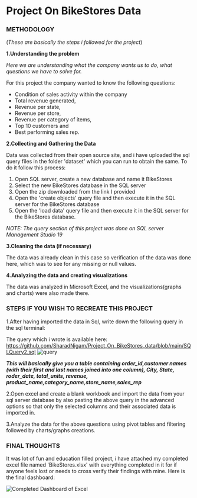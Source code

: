 
<h1> Project On BikeStores Data </h1>

<h3>METHODOLOGY</h3>
  
 
(_These are basically the steps i followed for the project_)


**1.Understanding the problem**


_Here we are understanding what the company wants us to do, what questions we have to solve for._

For this project the company wanted to know the following questions:
* Condition of sales activity within the company
* Total revenue generated, 
* Revenue per state,
* Revenue per store,
* Revenue per category of items,
* Top 10 customers and 
* Best performing sales rep.

**2.Collecting and Gathering the Data**

Data was collected from their open source site, and i have uploaded the sql query files in the folder 'dataset' which you can run to obtain the same.
To do it follow this process:
1. Open SQL server, create a new database and name it BikeStores
2. Select the new BikeStores database in the SQL server
3. Open the zip downloaded from the link I provided 
4. Open the 'create objects' query file and then execute it in the SQL server for the BikeStores database
5. Open the 'load data' query file and then execute it in the SQL server for the BikeStores database.

_NOTE: The query section of this project was done on SQL server Management Studio 19_


**3.Cleaning the data (if necessary)**

The data was already clean in this case so verification of the data was done here, which was to see for any missing or null values.


**4.Analyzing the data and creating visualizations**

The data was analyzed in Microsoft Excel, and the visualizations(graphs and charts) were also made there.

<h3> STEPS IF YOU WISH TO RECREATE THIS PROJECT </h3>

1.After having imported the data in Sql, write down the following query in the sql terminal:
  
 The query which i wrote is available here:
 https://github.com/SharadNigam/Project_On_BikeStores_data/blob/main/SQLQuery2.sql
 ![query](https://user-images.githubusercontent.com/131772248/234365869-9c57f8f9-7c7f-42b5-8357-6bf55553d7f7.JPG)

  
  **_This will basically give you a table containing order_id,customer names (with their first and last names joined into one column), City, State, roder_date, total_units, revenue, product_name,category_name,store_name,sales_rep_**
 
2.Open excel and create a blank workbook and import the data from your sql server database by also pasting the above query in the advanced options so that only the selected columns and their associated data is imported in.

3.Analyze the data for the above questions using pivot tables and filtering followed by charts/graphs creations.

<h3>FINAL THOUGHTS</h3>
  It was lot of fun and education filled project, i have attached my completed excel file named 'BikeStores.xlsx' with everything completed in it for if anyone feels lost or needs to cross verify their findings with mine.
  Here is the final dashboard:
  
  ![Completed Dashboard of Excel](https://user-images.githubusercontent.com/131772248/234366639-3ccb3378-53d4-43ac-83cc-43f564a7bbb2.JPG)

  
